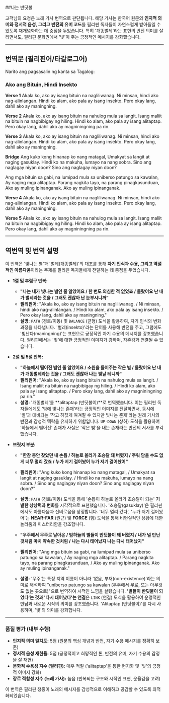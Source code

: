 ##나는 반딧불

고객님의 요청은 노래 가사 번역으로 판단됩니다. 해당 가사는 한국어 원문의 **인지적 의미와 정서적 음성, 그리고 반전의 유머 코드**를 필리핀 독자들이 자연스럽게 받아들일 수 있도록 재개념화하는 데 중점을 두었습니다. 특히 '개똥벌레'라는 표현의 반전 의미를 살리면서도, 필리핀 문화권에서 '빛'이 주는 긍정적인 메시지를 강화했습니다.

---

## 번역문 (필리핀어/타갈로그어)

Narito ang pagsasalin ng kanta sa Tagalog:

### Ako ang Bituin, Hindi Insekto

**Verse 1**
Akala ko, ako ay isang bituin na nagliliwanag.
Ni minsan, hindi ako nag-alinlangan.
Hindi ko alam, ako pala ay isang insekto.
Pero okay lang, dahil ako ay maningning.

**Verse 2**
Akala ko, ako ay isang bituin na nahulog mula sa langit.
Isang maliit na bituin na nagbibigay ng hiling.
Hindi ko alam, ako pala ay isang alitaptap.
Pero okay lang, dahil ako ay magniningning pa rin.

**Verse 3**
Akala ko, ako ay isang bituin na nagliliwanag.
Ni minsan, hindi ako nag-alinlangan.
Hindi ko alam, ako pala ay isang insekto.
Pero okay lang, dahil ako ay maningning.

**Bridge**
Ang kuko kong hinanap ko nang matagal,
Umakyat sa langit at naging gasuklay.
Hindi ko na makuha, lumayo na nang sobra.
Sino ang naglagay niyan doon? Sino ang naglagay niyan doon?

Ang mga bituin sa gabi, na lumipad mula sa uniberso patungo sa kawalan,
Ay naging mga alitaptap.
Parang nagkita tayo, na parang pinagkasunduan,
Ako ay muling ipinanganak. Ako ay muling ipinanganak.

**Verse 4**
Akala ko, ako ay isang bituin na nagliliwanag.
Ni minsan, hindi ako nag-alinlangan.
Hindi ko alam, ako pala ay isang insekto.
Pero okay lang, dahil ako ay maningning.

**Verse 5**
Akala ko, ako ay isang bituin na nahulog mula sa langit.
Isang maliit na bituin na nagbibigay ng hiling.
Hindi ko alam, ako pala ay isang alitaptap.
Pero okay lang, dahil ako ay magniningning pa rin.

---

## 역번역 및 번역 설명

이 번역은 '빛나는 별'과 '벌레(개똥벌레)'의 대조를 통해 **자기 인식과 수용, 그리고 역설적인 아름다움**이라는 주제를 필리핀 독자들에게 전달하는 데 중점을 두었습니다.

* **1절 및 후렴구 반복:**
    * **"나는 내가 빛나는 별인 줄 알았어요 / 한 번도 의심한 적 없었죠 / 몰랐어요 난 내가 벌레라는 것을 / 그래도 괜찮아 난 눈부시니까"**
    * **필리핀어:** "Akala ko, ako ay isang bituin na nagliliwanag. / Ni minsan, hindi ako nag-alinlangan. / Hindi ko alam, ako pala ay isang insekto. / Pero okay lang, dahil ako ay maningning."
    * **설명:** `PATH` (경로/이동) 및 `BALANCE` (균형) 도식을 활용하여, 자기 인식의 변화 과정을 나타냅니다. '벌레(insekto)'라는 단어를 사용해 반전을 주고, 그럼에도 '빛난다(maningning)'는 표현으로 긍정적인 자기 수용의 메시지를 강조했습니다. 필리핀에서는 '빛'에 대한 긍정적인 이미지가 강하며, 자존감과 연결될 수 있습니다.

* **2절 및 5절 반복:**
    * **"하늘에서 떨어진 별인 줄 알았어요 / 소원을 들어주는 작은 별 / 몰랐어요 난 내가 개똥벌레라는 것을 / 그래도 괜찮아 나는 빛날 테니까"**
    * **필리핀어:** "Akala ko, ako ay isang bituin na nahulog mula sa langit. / Isang maliit na bituin na nagbibigay ng hiling. / Hindi ko alam, ako pala ay isang alitaptap. / Pero okay lang, dahil ako ay magniningning pa rin."
    * **설명:** '개똥벌레'를 **alitaptap (반딧불이)**로 번역했습니다. 이는 필리핀 독자들에게도 '밤에 빛나는 존재'라는 긍정적인 이미지를 전달하면서, 동시에 '별'과 대비되는 '작고 하찮게 여겨질 수 있지만 빛나는 존재'라는 원래 가사의 반전과 감성적 맥락을 유지하기 위함입니다. `UP-DOWN` (상하) 도식을 활용하여 '하늘에서 떨어진' 존재가 사실은 '작은 빛'을 내는 존재라는 반전의 서사를 부각했습니다.

* **브릿지 부분:**
    * **"한참 동안 찾았던 내 손톱 / 하늘로 올라가 초승달 돼 버렸지 / 주워 담을 수도 없게 너무 멀리 갔죠 / 누가 저기 걸어놨어 누가 저기 걸어놨어"**
    * **필리핀어:** "Ang kuko kong hinanap ko nang matagal, / Umakyat sa langit at naging gasuklay. / Hindi ko na makuha, lumayo na nang sobra. / Sino ang naglagay niyan doon? Sino ang naglagay niyan doon?"
    * **설명:** `PATH` (경로/이동) 도식을 통해 '손톱이 하늘로 올라가 초승달이 되는' **기발한 상상력과 변화**를 시각적으로 표현했습니다. '초승달(gasuklay)'은 필리핀에서도 아름다움과 신비로움을 상징합니다. '너무 멀리 갔다', '누가 저기 걸어놨어'는 **NEAR-FAR** (원근) 및 **FORCE** (힘) 도식을 통해 비현실적인 상황에 대한 놀라움과 미스터리함을 강조합니다.

    * **"우주에서 무주로 날아온 / 밤하늘의 별들이 반딧불이 돼 버렸지 / 내가 널 만난 것처럼 마치 약속한 것처럼 / 나는 다시 태어났지 나는 다시 태어났지"**
    * **필리핀어:** "Ang mga bituin sa gabi, na lumipad mula sa uniberso patungo sa kawalan, / Ay naging mga alitaptap. / Parang nagkita tayo, na parang pinagkasunduan, / Ako ay muling ipinanganak. Ako ay muling ipinanganak."
    * **설명:** '무주'는 특정 지역 이름이 아니라 '없음, 부재(non-existence)'라는 의미로 해석하여 "uniberso patungo sa kawalan (우주에서 무로, 또는 아무것도 없는 곳으로)"으로 번역하여 시적인 느낌을 살렸습니다. **'별들이 반딧불이 되었다'는 것과 '다시 태어났다'는 연결**은 `LINK` (연결) 도식을 활용하여 운명적인 만남과 새로운 시작의 의미를 강조했습니다. 'Alitaptap (반딧불이)'를 다시 사용하며, '빛'의 의미를 강화합니다.

---

### 품질 평가 (내부 수행)

* **인지적 의미 일치도:** 5점 (원문의 핵심 개념과 반전, 자기 수용 메시지를 정확히 보존)
* **정서적 음성 재현율:** 5점 (긍정적이고 희망적인 톤, 반전의 유머, 자기 수용의 감정을 잘 재현)
* **문화적 수용성 지수 (필리핀):** 매우 적절 ('alitaptap'을 통한 현지화 및 '빛'의 긍정적 이미지 강화)
* **장르 적합성 지수 (노래 가사):** 높음 (반복되는 구조와 시적인 표현, 운율감을 고려)

이 번역은 필리핀 청중이 노래의 메시지를 감성적으로 이해하고 공감할 수 있도록 최적화되었습니다.